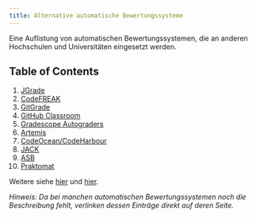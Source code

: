 ```yaml
---
title: Alternative automatische Bewertungssysteme
---
```


Eine Auflistung von automatischen Bewertungssystemen, die an anderen Hochschulen und Universitäten eingesetzt werden.

## Table of Contents

1. [JGrade](jgrade.md)
2. [CodeFREAK](codefreak.md)
3. [GitGrade](gitgrade.md)
4. [GitHub Classroom](github_classroom.md)
5. [Gradescope Autograders](https://gradescope-autograders.readthedocs.io/en/latest/)
6. [Artemis](https://ase.in.tum.de/lehrstuhl_1/research/paper/krusche2018artemis.pdf)
7. [CodeOcean/CodeHarbour](https://cssplice.github.io/SIGCSE21/proc/SPLICE2021_SIGCSE_paper_13.pdf)
8. [JACK](https://www.uni-due.de/zim/services/jack.php)
9. [ASB](https://www.hochschule-trier.de/informatik/forschung/projekte/asb)
10. [Praktomat](https://github.com/KITPraktomatTeam/Praktomat)

Weitere siehe [hier](https://www.waxmann.com/automatisiertebewertung/) und [hier](https://ep.elan-ev.de/wiki/Codeanalyse).

*Hinweis: Da bei manchen automatischen Bewertungssystemen noch die Beschreibung fehlt, verlinken dessen Einträge direkt auf deren Seite.*
